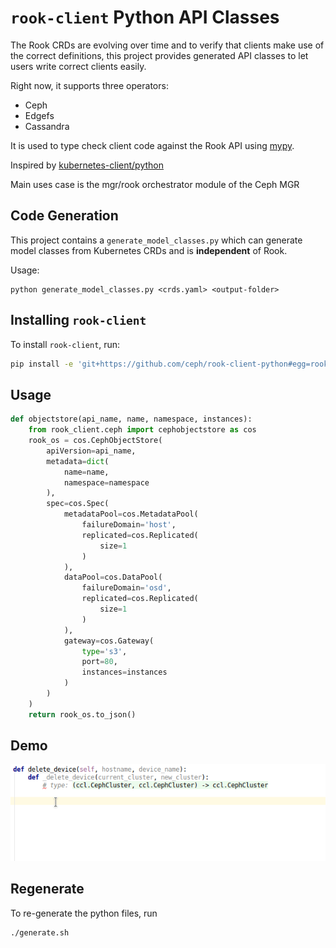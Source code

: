 # `rook-client` Python API Classes  

The Rook CRDs are evolving over time and to verify that clients make use of the correct definitions, 
this project provides generated API classes to let users write correct clients easily.

Right now, it supports three operators:

* Ceph
* Edgefs
* Cassandra

It is used to type check client code against the Rook API using [mypy](mypy-lang.org).

Inspired by [kubernetes-client/python](https://github.com/kubernetes-client/python/tree/master/kubernetes/client/models)

Main uses case is the mgr/rook orchestrator module of the Ceph MGR

## Code Generation

This project contains a `generate_model_classes.py` which can generate 
model classes from Kubernetes CRDs and is **independent** of Rook. 

Usage:

```
python generate_model_classes.py <crds.yaml> <output-folder>
```

## Installing `rook-client`

To install `rook-client`, run:

```bash
pip install -e 'git+https://github.com/ceph/rook-client-python#egg=rook-client'
```


## Usage

```python
def objectstore(api_name, name, namespace, instances):
    from rook_client.ceph import cephobjectstore as cos
    rook_os = cos.CephObjectStore(
        apiVersion=api_name,
        metadata=dict(
            name=name,
            namespace=namespace
        ),
        spec=cos.Spec(
            metadataPool=cos.MetadataPool(
                failureDomain='host',
                replicated=cos.Replicated(
                    size=1
                )
            ),
            dataPool=cos.DataPool(
                failureDomain='osd',
                replicated=cos.Replicated(
                    size=1
                )
            ),
            gateway=cos.Gateway(
                type='s3',
                port=80,
                instances=instances
            )
        )
    )
    return rook_os.to_json()
```

## Demo

![](rook-python-client-demo.gif)

## Regenerate

To re-generate the python files, run 

```bash
./generate.sh
```
